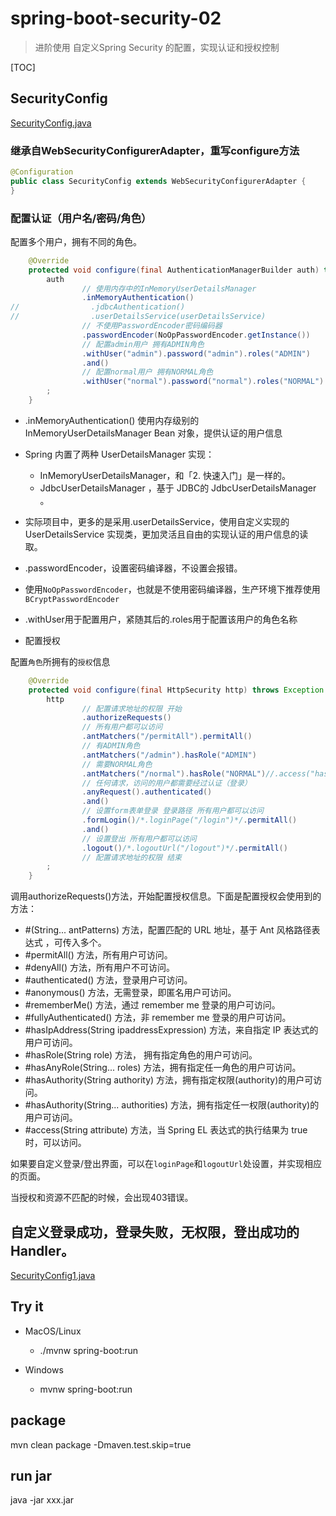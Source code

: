 # spring-boot-security-02

> 进阶使用 自定义Spring Security 的配置，实现认证和授权控制

[TOC]

## SecurityConfig

[SecurityConfig.java](src/main/java/com/example/lewjun/config/SecurityConfig.java)

### 继承自WebSecurityConfigurerAdapter，重写configure方法

```java
@Configuration
public class SecurityConfig extends WebSecurityConfigurerAdapter {
}
```

### 配置认证（用户名/密码/角色）

配置多个用户，拥有不同的角色。

```java
    @Override
    protected void configure(final AuthenticationManagerBuilder auth) throws Exception {
        auth
                // 使用内存中的InMemoryUserDetailsManager
                .inMemoryAuthentication()
//                .jdbcAuthentication()
//                .userDetailsService(userDetailsService)
                // 不使用PasswordEncoder密码编码器
                .passwordEncoder(NoOpPasswordEncoder.getInstance())
                // 配置admin用户 拥有ADMIN角色
                .withUser("admin").password("admin").roles("ADMIN")
                .and()
                // 配置normal用户 拥有NORMAL角色
                .withUser("normal").password("normal").roles("NORMAL")
        ;
    }
```

* .inMemoryAuthentication() 使用内存级别的 InMemoryUserDetailsManager Bean 对象，提供认证的用户信息
* Spring 内置了两种 UserDetailsManager 实现：
    * InMemoryUserDetailsManager，和「2. 快速入门」是一样的。
    * JdbcUserDetailsManager ，基于 JDBC的 JdbcUserDetailsManager 。
* 实际项目中，更多的是采用.userDetailsService，使用自定义实现的 UserDetailsService 实现类，更加灵活且自由的实现认证的用户信息的读取。
* .passwordEncoder，设置密码编译器，不设置会报错。
* 使用`NoOpPasswordEncoder`，也就是不使用密码编译器，生产环境下推荐使用`BCryptPasswordEncoder`
* .withUser用于配置用户，紧随其后的.roles用于配置该用户的角色名称

* 配置授权

配置`角色`所拥有的`授权`信息

```java
    @Override
    protected void configure(final HttpSecurity http) throws Exception {
        http
                // 配置请求地址的权限 开始
                .authorizeRequests()
                // 所有用户都可以访问
                .antMatchers("/permitAll").permitAll()
                // 有ADMIN角色
                .antMatchers("/admin").hasRole("ADMIN")
                // 需要NORMAL角色
                .antMatchers("/normal").hasRole("NORMAL")//.access("hasRole('ROLE_NORMAL')")// 需要NORMAL角色
                // 任何请求，访问的用户都需要经过认证（登录）
                .anyRequest().authenticated()
                .and()
                // 设置form表单登录 登录路径 所有用户都可以访问
                .formLogin()/*.loginPage("/login")*/.permitAll()
                .and()
                // 设置登出 所有用户都可以访问
                .logout()/*.logoutUrl("/logout")*/.permitAll()
                // 配置请求地址的权限 结束
        ;
    }
```

调用authorizeRequests()方法，开始配置授权信息。下面是配置授权会使用到的方法：

* #(String... antPatterns) 方法，配置匹配的 URL 地址，基于 Ant 风格路径表达式 ，可传入多个。
* #permitAll() 方法，所有用户可访问。
* #denyAll() 方法，所有用户不可访问。
* #authenticated() 方法，登录用户可访问。
* #anonymous() 方法，无需登录，即匿名用户可访问。
* #rememberMe() 方法，通过 remember me 登录的用户可访问。
* #fullyAuthenticated() 方法，非 remember me 登录的用户可访问。
* #hasIpAddress(String ipaddressExpression) 方法，来自指定 IP 表达式的用户可访问。
* #hasRole(String role) 方法， 拥有指定角色的用户可访问。
* #hasAnyRole(String... roles) 方法，拥有指定任一角色的用户可访问。
* #hasAuthority(String authority) 方法，拥有指定权限(authority)的用户可访问。
* #hasAuthority(String... authorities) 方法，拥有指定任一权限(authority)的用户可访问。
* #access(String attribute) 方法，当 Spring EL 表达式的执行结果为 true 时，可以访问。

如果要自定义登录/登出界面，可以在`loginPage`和`logoutUrl`处设置，并实现相应的页面。

当授权和资源不匹配的时候，会出现403错误。

## 自定义登录成功，登录失败，无权限，登出成功的Handler。

[SecurityConfig1.java](src/main/java/com/example/lewjun/config/SecurityConfig1.java)

## Try it

* MacOS/Linux
    * ./mvnw spring-boot:run

* Windows
    * mvnw spring-boot:run

## package

mvn clean package -Dmaven.test.skip=true

## run jar

java -jar xxx.jar

